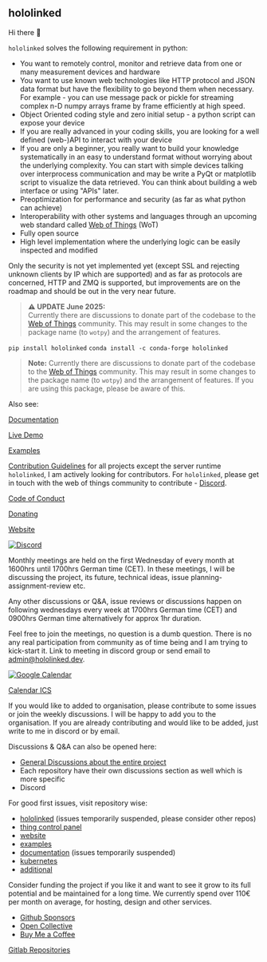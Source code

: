 ## hololinked

Hi there 👋

`hololinked` solves the following requirement in python:
- You want to remotely control, monitor and retrieve data from one or many measurement devices and hardware
- You want to use known web technologies like HTTP protocol and JSON data format but have the flexibility to go beyond them when necessary. For example - you can use message pack or pickle for streaming complex n-D numpy arrays frame by frame efficiently at high speed.
- Object Oriented coding style and zero initial setup - a python script can expose your device
- If you are really advanced in your coding skills, you are looking for a well defined (web-)API to interact with your device 
- If you are only a beginner, you really want to build your knowledge systematically in an easy to understand format without worrying about the underlying complexity. You can start with simple devices talking over interprocess communication and may be write a PyQt or matplotlib script to visualize the data retrieved. You can think about building a web interface or using "APIs" later.
- Preoptimization for performance and security (as far as what python can achieve)
- Interoperability with other systems and languages through an upcoming web standard called [Web of Things](https://www.w3.org/WoT/) (WoT)
- Fully open source
- High level implementation where the underlying logic can be easily inspected and modified

Only the security is not yet implemented yet (except SSL and rejecting unknown clients by IP which are supported) and as far as protocols are concerned, HTTP and ZMQ is supported, but improvements are on the roadmap and should be out in the very near future. 

> **⚠️ UPDATE June 2025:**  
> Currently there are discussions to donate part of the codebase to the [Web of Things](https://www.w3.org/WoT/) community. This may result in some changes to the package name (to `wotpy`) and the arrangement of features.

<!-- Anyway, for the above stated requirements, `hololinked` is the right choice. Dont put together a myriad of python tools and protocols to build your own server just because you can do that in python. Broad minded choices have already been taken for you, that is, if you are willing to stick to object oriented paradigm. -->

`pip install hololinked`
`conda install -c conda-forge hololinked`

> **Note:**
> Currently there are discussions to donate part of the codebase to the [Web of Things](https://www.w3.org/WoT/) community. This may result in some changes to the package name (to `wotpy`) and the arrangement of features. If you are using this package, please be aware of this. 

<a id="all-links"></a>

Also see: 

[Documentation](https://hololinked.readthedocs.io/en/latest/)

[Live Demo](https://control-panel.hololinked.dev/#https://examples.hololinked.dev/simulations/oscilloscope/resources/wot-td)

[Examples](https://github.com/hololinked-dev/examples)

[Contribution Guidelines](../CONTRIBUTING.md) for all projects except the server runtime `hololinked`, I am actively looking for contributors. For `hololinked`, please get in touch with the web of things community to contribute - [Discord](https://discord.com/invite/JXY2Jzefz3).

[Code of Conduct](../CODE_OF_CONDUCT.md)

<!-- [Project Planning](https://github.com/orgs/hololinked-dev/projects) -->

[Donating](https://github.com/sponsors/VigneshVSV)

[Website](https://hololinked.dev)

<a id="monthly-meetings"></a>

[![Discord](https://img.shields.io/discord/1265289049783140464?label=Discord%20Members&logo=discord)](https://discord.com/invite/kEz87zqQXh)

Monthly meetings are held on the first Wednesday of every month at 1600hrs until 1700hrs German time (CET). In these meetings, I will be discussing the project, its future, technical ideas, issue planning-assignment-review etc.

Any other discussions or Q&A, issue reviews or discussions happen on following wednesdays every week at 1700hrs German time (CET) and 0900hrs German time alternatively for approx 1hr duration. 

Feel free to join the meetings, no question is a dumb question. There is no any real participation from community as of time being and I am trying to kick-start it. Link to meeting in discord group or send email to admin@hololinked.dev.

<a target="_blank" href="https://calendar.google.com/calendar/embed?src=3d5d7524047fb738b474d09d67c4456646160a770c0d92e5c493297777a85be6%40group.calendar.google.com&ctz=Europe%2FBerlin"><img border="0" src="https://calendar.google.com/calendar/images/ext/gc_button1_en-GB.gif" alt="Google Calendar"></a>

[Calendar ICS](https://calendar.google.com/calendar/ical/3d5d7524047fb738b474d09d67c4456646160a770c0d92e5c493297777a85be6%40group.calendar.google.com/public/basic.ics)

If you would like to added to organisation, please contribute to some issues or join the weekly discussions. I will be happy to add you to the organisation. If you are already contributing and would like to be added, just write to me in discord or by email. 

Discussions & Q&A can also be opened here: 
- [General Discussions about the entire project](https://github.com/orgs/hololinked-dev/discussions)
- Each repository have their own discussions section as well which is more specific 
- Discord

<a id="good-first-issues"></a>

For good first issues, visit repository wise:
- [hololinked](https://github.com/hololinked-dev/hololinked/issues?q=is%3Aissue%20state%3Aopen%20label%3A%22good%20first%20issue%22) (issues temporarily suspended, please consider other repos)
- [thing control panel](https://github.com/hololinked-dev/thing-control-panel/issues?q=is%3Aissue%20state%3Aopen%20label%3A%22good%20first%20issue%22)
- [website](https://github.com/hololinked-dev/website/issues?q=is%3Aissue%20state%3Aopen%20label%3A%22good%20first%20issue%22)
- [examples](https://github.com/hololinked-dev/examples/issues?q=is%3Aissue%20state%3Aopen%20label%3A%22good%20first%20issue%22)
- [documentation](https://github.com/hololinked-dev/docs-v2/issues?q=is%3Aissue%20state%3Aopen%20label%3A%22good%20first%20issue%22) (issues temporarily suspended)
- [kubernetes](https://github.com/hololinked-dev/vps-kubernetes-cluster/issues?q=is%3Aissue%20state%3Aopen%20label%3A%22good%20first%20issue%22)
- [additional](https://github.com/hololinked-dev/.github/issues)

<a id="funding"></a>

Consider funding the project if you like it and want to see it grow to its full potential and be maintained for a long time.
We currently spend over 110€ per month on average, for hosting, design and other services.

- [Github Sponsors](https://github.com/sponsors/VigneshVSV)
- [Open Collective](https://opencollective.com/hololinked-dev)
- [Buy Me a Coffee](https://www.buymeacoffee.com/vigneshvsv)


<a id="gitlab-section"></a>

[Gitlab Repositories](https://gitlab.com/hololinked)
